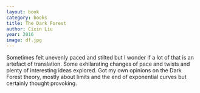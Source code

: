 ```yaml
---
layout: book
category: books
title: The Dark Forest
author: Cixin Liu
year: 2016
image: df.jpg
---
```

Sometimes felt unevenly paced and stilted but I wonder if a lot of that is an artefact of translation.  Some exhilarating changes of pace and twists and plenty of interesting ideas explored.  Got my own opinions on the Dark Forest theory,  mostly about limits and the end of exponential curves but certainly thought provoking. 
